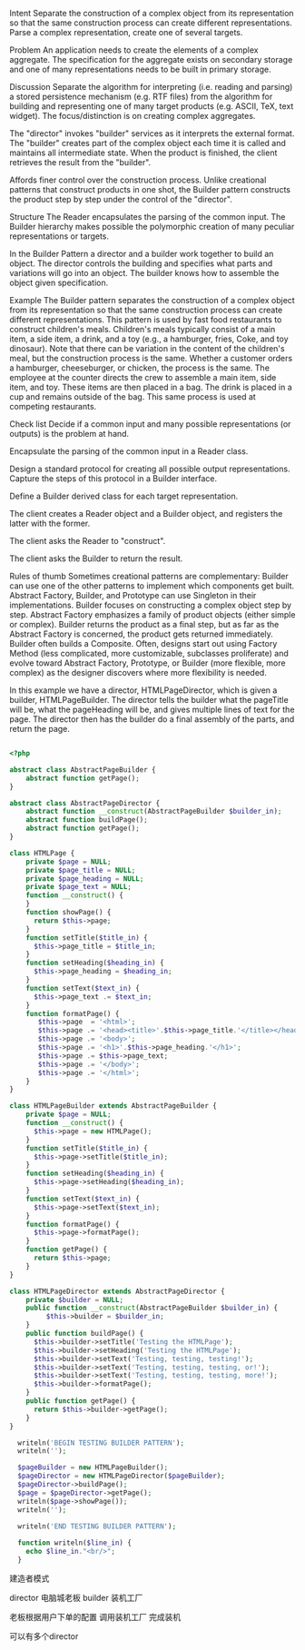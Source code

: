 Intent
Separate the construction of a complex object from its representation 
so that the same construction process can create different representations.
Parse a complex representation, create one of several targets.

Problem
An application needs to create the elements of a complex aggregate. 
The specification for the aggregate exists on secondary storage and
one of many representations needs to be built in primary storage.

Discussion
Separate the algorithm for interpreting (i.e. reading and parsing) 
a stored persistence mechanism (e.g. RTF files) from the algorithm 
for building and representing one of many target products (e.g. ASCII, TeX, text widget). 
The focus/distinction is on creating complex aggregates.

The "director" invokes "builder" services as it interprets the external format. 
The "builder" creates part of the complex object each time it is called and maintains all intermediate state. 
When the product is finished, the client retrieves the result from the "builder".

Affords finer control over the construction process. 
Unlike creational patterns that construct products in one shot, 
the Builder pattern constructs the product step by step under the control of the "director".


Structure
The Reader encapsulates the parsing of the common input. 
The Builder hierarchy makes possible the polymorphic creation of many peculiar representations or targets.

In the Builder Pattern a director and a builder work together to build an object.
The director controls the building and specifies what parts and variations will go into an object. 
The builder knows how to assemble the object given specification.

Example
The Builder pattern separates the construction of a complex object from its representation 
so that the same construction process can create different representations. 
This pattern is used by fast food restaurants to construct children's meals. 
Children's meals typically consist of a main item, 
a side item, a drink, and a toy (e.g., a hamburger, fries, Coke, and toy dinosaur). 
Note that there can be variation in the content of the children's meal, 
but the construction process is the same. 
Whether a customer orders a hamburger, cheeseburger, or chicken, the process is the same. 
The employee at the counter directs the crew to assemble a main item, side item, and toy. 
These items are then placed in a bag. 
The drink is placed in a cup and remains outside of the bag. 
This same process is used at competing restaurants.

Check list
Decide if a common input and many possible representations (or outputs) is the problem at hand.

Encapsulate the parsing of the common input in a Reader class.

Design a standard protocol for creating all possible output representations. 
Capture the steps of this protocol in a Builder interface.

Define a Builder derived class for each target representation.

The client creates a Reader object and a Builder object, and registers the latter with the former.

The client asks the Reader to "construct".

The client asks the Builder to return the result.

Rules of thumb
Sometimes creational patterns are complementary: 
Builder can use one of the other patterns to implement which components get built. 
Abstract Factory, Builder, and Prototype can use Singleton in their implementations.
Builder focuses on constructing a complex object step by step. 
Abstract Factory emphasizes a family of product objects (either simple or complex). 
Builder returns the product as a final step, but as far as the Abstract Factory is concerned, the product gets returned immediately.
Builder often builds a Composite.
Often, designs start out using Factory Method (less complicated, more customizable, subclasses proliferate) 
and evolve toward Abstract Factory, Prototype, or Builder (more flexible, more complex) as the designer discovers where more flexibility is needed.


In this example we have a director, HTMLPageDirector, 
which is given a builder,  HTMLPageBuilder. 
The director tells the builder what the pageTitle will be, 
what the  pageHeading will be, 
and gives multiple lines of text for the page. 
The director then has the builder do a final assembly of the parts, 
and return the page.

```php

<?php

abstract class AbstractPageBuilder {
    abstract function getPage();
}

abstract class AbstractPageDirector {
    abstract function __construct(AbstractPageBuilder $builder_in);
    abstract function buildPage();
    abstract function getPage();
}

class HTMLPage {
    private $page = NULL;
    private $page_title = NULL;
    private $page_heading = NULL;
    private $page_text = NULL;
    function __construct() {
    }
    function showPage() {
      return $this->page;
    }
    function setTitle($title_in) {
      $this->page_title = $title_in;
    }
    function setHeading($heading_in) {
      $this->page_heading = $heading_in;
    }
    function setText($text_in) {
      $this->page_text .= $text_in;
    }
    function formatPage() {
       $this->page  = '<html>';
       $this->page .= '<head><title>'.$this->page_title.'</title></head>';
       $this->page .= '<body>';
       $this->page .= '<h1>'.$this->page_heading.'</h1>';
       $this->page .= $this->page_text;
       $this->page .= '</body>';
       $this->page .= '</html>';
    }
}

class HTMLPageBuilder extends AbstractPageBuilder {
    private $page = NULL;
    function __construct() {
      $this->page = new HTMLPage();
    }
    function setTitle($title_in) {
      $this->page->setTitle($title_in);
    }
    function setHeading($heading_in) {
      $this->page->setHeading($heading_in);
    }
    function setText($text_in) {
      $this->page->setText($text_in);
    }
    function formatPage() {
      $this->page->formatPage();
    }
    function getPage() {
      return $this->page;
    }
}

class HTMLPageDirector extends AbstractPageDirector {
    private $builder = NULL;
    public function __construct(AbstractPageBuilder $builder_in) {
         $this->builder = $builder_in;
    }
    public function buildPage() {
      $this->builder->setTitle('Testing the HTMLPage');
      $this->builder->setHeading('Testing the HTMLPage');
      $this->builder->setText('Testing, testing, testing!');
      $this->builder->setText('Testing, testing, testing, or!');
      $this->builder->setText('Testing, testing, testing, more!');
      $this->builder->formatPage();
    }
    public function getPage() {
      return $this->builder->getPage();
    }
}

  writeln('BEGIN TESTING BUILDER PATTERN');
  writeln('');

  $pageBuilder = new HTMLPageBuilder();
  $pageDirector = new HTMLPageDirector($pageBuilder);
  $pageDirector->buildPage();
  $page = $pageDirector->getPage();
  writeln($page->showPage());
  writeln('');
 
  writeln('END TESTING BUILDER PATTERN');

  function writeln($line_in) {
    echo $line_in."<br/>";
  }
```

建造者模式

director 电脑城老板
builder 装机工厂

老板根据用户下单的配置 调用装机工厂 完成装机

可以有多个director 
